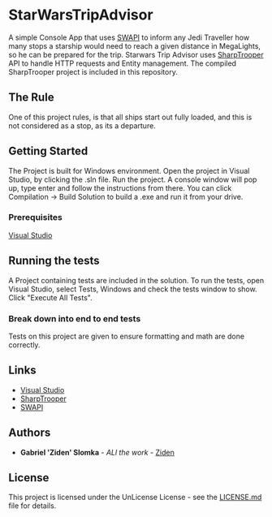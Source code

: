 # StarWarsTripAdvisor

A simple Console App that uses [SWAPI](https://swapi.co/) to inform any Jedi Traveller how many stops a starship would need to reach a given distance in MegaLights, so he can be prepared for the trip.
Starwars Trip Advisor uses [SharpTrooper](https://github.com/olcay/SharpTrooper) API to handle HTTP requests and Entity management.
The compiled SharpTrooper project is included in this repository.

## The Rule

One of this project rules, is that all ships start out fully loaded, and this is not considered as a stop, as its a departure.

## Getting Started

The Project is built for Windows environment.
Open the project in Visual Studio, by clicking the .sln file. Run the project. A console window will pop up, type enter and follow the instructions from there.
You can click Compilation -> Build Solution to build a .exe and run it from your drive.

### Prerequisites

[Visual Studio](https://www.visualstudio.com/downloads/)

## Running the tests

A Project containing tests are included in the solution. To run the tests, open Visual Studio, select Tests, Windows and check the tests window to show. Click "Execute All Tests".

### Break down into end to end tests

Tests on this project are given to ensure formatting and math are done correctly.

## Links

* [Visual Studio](https://www.visualstudio.com/downloads/)
* [SharpTrooper](https://github.com/olcay/SharpTrooper)
* [SWAPI](https://swapi.co/)

## Authors

* **Gabriel 'Ziden' Slomka** - *ALl the work* - [Ziden](https://github.com/Ziden)

## License

This project is licensed under the  UnLicense License - see the [LICENSE.md](LICENSE.md) file for details.
